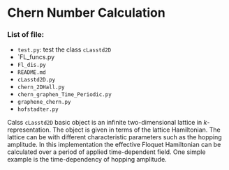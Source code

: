 # Chern Number Calculation

### List of file:
   
   * `test.py`: test the class `cLasstd2D`
   * `FL_funcs.py
   * `Fl_dis.py`
   * `README.md`
   * `cLasstd2D.py`
   * `chern_2DHall.py`
   * `chern_graphen_Time_Periodic.py`
   * `graphene_chern.py`
   * `hofstadter.py`
   
Calss `cLasstd2D` basic object is an infinite  two-dimensional
lattice in $k$-representation. The object is given in terms of the
lattice Hamiltonian. The lattice can be with different characteristic
parameters such as the hopping amplitude. In this implementation the
effective Floquet Hamiltonian can be calculated over a period of
applied time-dependent field. One simple example is the
time-dependency of hopping amplitude. 